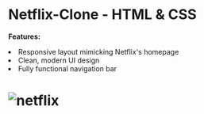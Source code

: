 # Netflix-Clone - HTML & CSS



<b>Features:</b>
<li> Responsive layout mimicking Netflix's homepage </li>
<li>Clean, modern UI design </li>
<li>Fully functional navigation bar </li>


# ![netflix](https://github.com/user-attachments/assets/bfaad388-41ad-4ebb-bd7f-9aa7eea9c565)
